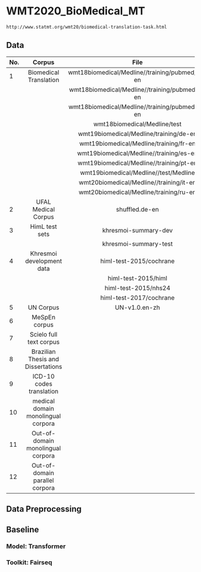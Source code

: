 # WMT2020_BioMedical_MT 
	http://www.statmt.org/wmt20/biomedical-translation-task.html

## Data

| No. | Corpus                             | File                          | En-Zh  | En-De | En |
| --- | :---:                              | :---:                         | :---: | :---:  | :---:  |
| 1   | Biomedical Translation             | wmt18biomedical/Medline//training/pubmed/es-en | -     | -      | 287811 |
|     |                                    | wmt18biomedical/Medline//training/pubmed/fr-en | -     | -      | 627576 |
|     |                                    | wmt18biomedical/Medline//training/pubmed/pt-en | -     | -      |  74645 |
|     |                                    | wmt18biomedical/Medline/test  | -     | -      | - |
|     |                                    | wmt19biomedical/Medline/training/de-en| n/a   | 40398  |  40398 |
|     |                                    | wmt19biomedical/Medline/training/fr-en| n/a   |  n/a   |  75049 |
|     |                                    | wmt19biomedical/Medline//training/es-en| n/a   |  n/a   | 100257 |
|     |                                    | wmt19biomedical/Medline//training/pt-en| n/a   |  n/a   |  49918 |
|     |                                    | wmt19biomedical/Medline//test/Medline  | -     | -      | -      |
|     |                                    | wmt20biomedical/Medline//training/it-en| n/a   |  n/a   |  14756 |
|     |                                    | wmt20biomedical/Medline/training/ru-en| n/a   |  n/a   |  46782 |
| 2   | UFAL Medical Corpus                | shuffled.de-en                | 37814533 | n/a | ? |
| 3   | HimL test sets                     | khresmoi-summary-dev          | 500      | n/a | n/a |
|     |                                    | khresmoi-summary-test         | 1000     | n/a | n/a |
| 4   | Khresmoi development data          | himl-test-2015/cochrane       | 1433     | n/a | n/a |
|     |                                    | himl-test-2015/himl           | 3892     | n/a | n/a |
|     |                                    | himl-test-2015/nhs24          | 2459     | n/a | n/a |
|     |                                    | himl-test-2017/cochrane       | 467      | n/a | n/a |
| 5   | UN Corpus                          | UN-v1.0.en-zh                 | n/a | 15886041 | n/a |
| 6   | MeSpEn corpus                      |                 | n/a | n/a | ? |
| 7   | Scielo full text corpus            |                 | n/a | n/a | ? |
| 8   | Brazilian Thesis and Dissertations |                 | n/a | n/a | ? |
| 9   | ICD-10 codes translation           |                 | n/a | n/a | ? |
| 10  | medical domain monolingual corpora |                 | n/a | n/a | n/a |
| 11  | Out-of-domain monolingual corpora  |                 | n/a | n/a | n/a |
| 12  | Out-of-domain parallel corpora     |                 | n/a | n/a | ? |

## Data Preprocessing
 

## Baseline
### Model:    Transformer
### Toolkit:  Fairseq





